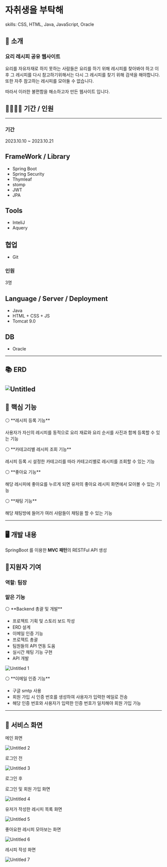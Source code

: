 # 자취생을 부탁해

skills: CSS, HTML, Java, JavaScript, Oracle

## 📑 소개

### 요리 레시피 공유 웹사이트

요리를 자유자재로 하지 못하는 사람들은 요리를 하기 위해 레시피를 찾아봐야 하고 이후 그 레시피를 다시 참고하기위해서는 다시 그 레시피를 찾기 위해 검색을 해야합니다. 또한 자주 참고하는 레시피를 모아둘 수 없습니다. 

따라서 이러한 불편함을 해소하고자 만든 웹사이트 입니다.


## 👩‍👩‍👦‍👦 기간 / 인원

---

### 기간

2023.10.10 ~ 2023.10.21

## FrameWork / Library

- Spring Boot
- Spring Security
- Thymleaf
- stomp
- JWT
- JPA

## Tools

- InteliJ
- Aquery

## 협업

- Git

### 인원

3명

## Language / Server / Deployment

- Java
- HTML + CSS + JS
- Tomcat 9.0

## DB

- Oracle

---

## 📚 ERD

![Untitled](https://github.com/gyes2/jache/assets/121879651/d80727a7-5949-4110-83fd-0fa159ddb59f)
---

## 📜 핵심 기능

<aside>
⚪ **레시피 등록 기능**

사용자가 자신의 레시피를 동적으로 요리 재료와 요리 순서를 사진과 함께 등록할 수 있는 기능

</aside>

<aside>
⚪ **카테고리별 레시피 조회 기능**

레시피 등록 시 설정한 카테고리를 따라 카테고리별로 레시피를 조회할 수 있는 기능

</aside>

<aside>
⚪ **좋아요 기능**

해당 레시피에 좋아요를 누르게 되면 유저의 좋아요 레시피 화면에서 모아볼 수 있는 기능

</aside>

<aside>
⚪ **채팅 기능**

해당 채팅방에 들어가 여러 사람들이 채팅을 할 수 있는 기능

</aside>

---

## 🖥 개발 내용

SpringBoot 를 이용한 **MVC 패턴**의 RESTFul API 생성

## 👤지원자 기여

### 역할: 팀장

### 맡은 기능

<aside>
⚪ **Backend 총괄 및 개발**

- 프로젝트 기획 및 스토리 보드 작성
- ERD 설계
- 이메일 인증 기능
- 프로젝트 총괄
- 팀원들의 API 연동 도움
- 실시간 채팅 기능 구현
- API 개발
    
![Untitled 1](https://github.com/gyes2/jache/assets/121879651/e9f57be4-f5e7-4b51-9137-e77df1d11899)
    
</aside>

<aside>
⚪ **이메일 인증 기능**

- 구글 smtp 사용
- 회원 가입 시 인증 번호를 생성하여 사용자가 입력한 메일로 전송
- 해당 인증 번호와 사용자가 입력한 인증 번호가 일치해야 회원 가입 가능
</aside>

---

## 👀 서비스 화면

메인 화면

![Untitled 2](https://github.com/gyes2/jache/assets/121879651/545e49e1-b4dc-420d-985c-1c088e622995)

로그인 전

![Untitled 3](https://github.com/gyes2/jache/assets/121879651/adc9ba3b-b3f5-49ea-a2b7-e754a966f227)

로그인 후

로그인 및 회원 가입 화면

![Untitled 4](https://github.com/gyes2/jache/assets/121879651/1516deb3-a47f-4781-9cf8-ea78ce32e82e)

유저가 작성한 레시피 목록 화면

![Untitled 5](https://github.com/gyes2/jache/assets/121879651/0150fad7-aea8-437e-9d4c-63151af15e0a)

좋아요한 레시피 모아보는 화면

![Untitled 6](https://github.com/gyes2/jache/assets/121879651/a982337f-313d-4cbc-9605-b3f0bb1e8776)

레시피 작성 화면

![Untitled 7](https://github.com/gyes2/jache/assets/121879651/5eca8433-4f99-4592-b2aa-b2a385f4390c)
